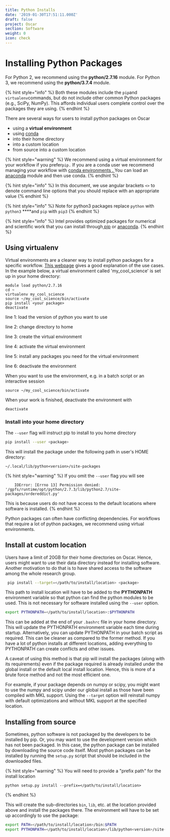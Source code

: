 ```yaml
---
title: Python Installs
date: '2019-01-30T17:51:11.000Z'
draft: false
project: Oscar
section: Software
weight: 0
icon: check
---
```


# Installing Python Packages

For Python 2, we recommend using the **python/2.7.16** module.   For Python 3, we recommend using the **python/3.7.4** module. 

{% hint style="info" %}
Both these modules include the `pip`and `virtualenv`commands, but do not include other common Python packages \(e.g., SciPy, NumPy\). This affords individual users complete control over the packages they are using.
{% endhint %}

There are several ways for users to install python packages on Oscar

* using a **virtual environment**
* using [conda](https://docs.conda.io/en/latest/)
* into their home directory
* into a custom location
* from source into a custom location

{% hint style="warning" %}
We recommend using a virtual environment for your workflow if you prefer`pip.` If you are a conda user we recommend managing your workflow with [conda environments . ](https://docs.conda.io/projects/conda/en/latest/user-guide/tasks/manage-environments.html)You can load an [anaconda](anaconda.md) module and then use conda.
{% endhint %}

{% hint style="info" %}
In this document, we use angular brackets `<>` to denote command line options that you should replace with an appropriate value
{% endhint %}

{% hint style="info" %}
Note for python3 packages replace `python` with  `python3` ****and `pip` with `pip3`
{% endhint %}

{% hint style="info" %}
Intel provides optimized packages for numerical and scientific work that you can install through[ pip](https://software.intel.com/en-us/articles/installing-the-intel-distribution-for-python-and-intel-performance-libraries-with-pip-and) or [anaconda](https://software.intel.com/en-us/articles/using-intel-distribution-for-python-with-anaconda). 
{% endhint %}

## Using virtualenv

Virtual environments are a cleaner way to install python packages for a specific workflow. [This webpage](https://virtualenv.pypa.io/en/stable/) gives a good explanation of the use cases.    In the example below, a virtual environment called 'my\_cool\_science' is set up in your home directory:

```text
module load python/2.7.16
cd ~
virtualenv my_cool_science
source ~/my_cool_science/bin/activate
pip install <your package>
deactivate
```

line 1: load the version of python you want to use

line 2: change directory to home

line 3: create the virtual environment

line 4: activate the virtual environment

line 5: install any packages you need for the virtual environment

line 6: deactivate the environment

When you want to use the environment,  e.g. in a batch script or an interactive session 

 `source ~/my_cool_science/bin/activate`

When your work is finished, deactivate the environment with 

`deactivate`

### Install into your home directory

The `--user` flag will instruct pip to install to you home directory

```bash
pip install --user <package>
```

This will install the package under the following path in user's HOME directory:

```text
~/.local/lib/python<version>/site-packages
```

{% hint style="warning" %}
If you omit the `--user` flag you will see

```text
    IOError: [Errno 13] Permission denied: '/gpfs/runtime/opt/python/2.7.3/lib/python2.7/site-packages/ordereddict.py'
```

This is because users do not have access to the default locations where software is installed.
{% endhint %}

Python packages can often have conflicting dependencies.  For workflows that require a lot of python packages, we recommend using virtual environments. 

## Install at custom location

Users have a limit of 20GB for their home directories on Oscar. Hence, users might want to use their data directory instead for installing software. Another motivation to do that is to have shared access to the software among the whole research group.

```bash
 pip install --target=</path/to/install/location> <package>
```

This path to install location will have to be added to the **PYTHONPATH** environment variable so that python can find the python modules to be used. This is not necessary for software installed using the `--user` option.

```bash
export PYTHONPATH=</path/to/install/location>:$PYTHONPATH
```

This can be added at the end of your `.bashrc` file in your home directory. This will update the PYTHONPATH environment variable each time during startup. Alternatively, you can update PYTHONPATH in your batch script as required. This can be cleaner as compared to the former method. If you have a lot of python installs at different locations, adding everything to PYTHONPATH can create conflicts and other issues.

A caveat of using this method is that pip will install the packages \(along with its requirements\) even if the package required is already installed under the global install or the default local install location. Hence, this is more of a brute force method and not the most efficient one.

For example, if your package depends on numpy or scipy, you might want to use the numpy and scipy under our global install as those have been compiled with MKL support. Using the `--target` option will reinstall numpy with default optimizations and without MKL support at the specified location.

## Installing from source

Sometimes, python software is not packaged by the developers to be installed by pip. Or, you may want to use the development version which has not been packaged. In this case, the python package can be installed by downloading the source code itself. Most python packages can be installed by running the `setup.py` script that should be included in the downloaded files.

{% hint style="warning" %}
You will need to provide a "prefix path" for the install location

```text
python setup.py install --prefix=</path/to/install/location>
```
{% endhint %}

This will create the sub-directories `bin`, `lib`, etc. at the location provided above and install the packages there. The environment will have to be set up accordingly to use the package:

```bash
export PATH=</path/to/install/location>/bin:$PATH
export PYTHONPATH=</path/to/install/location>/lib/python<version>/site-packages:$PYTHONPATH
```

